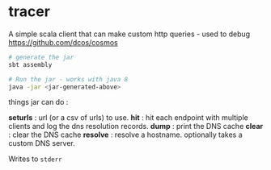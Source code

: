 # tracer
A simple scala client that can make custom http queries - used to debug https://github.com/dcos/cosmos

```bash
# generate the jar
sbt assembly

# Run the jar - works with java 8
java -jar <jar-generated-above>
```

things jar can do :

**seturls** : url (or a csv of urls) to use.
**hit** : hit each endpoint with multiple clients and log the dns resolution records.
**dump** : print the DNS cache
**clear** : clear the DNS cache
**resolve** : resolve a hostname. optionally takes a custom DNS server.

Writes to `stderr`
